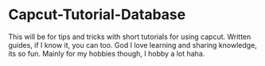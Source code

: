 # Capcut-Tutorial-Database
This will be for tips and tricks with short tutorials for using capcut. Written guides, if I know it, you can too. God I love learning and sharing knowledge, its so fun. Mainly for my hobbies though, I hobby a lot haha. 

